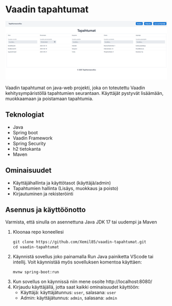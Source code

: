 # Vaadin tapahtumat

![Kuva sovelluksesta](kuva.png)

Vaadin tapahtumat on java-web projekti, joka on toteutettu Vaadin kehitysympäristöllä tapahtumien seurantaan. Käyttäjät pystyvät lisäämään, muokkaamaan ja poistamaan tapahtumia.

## Teknologiat
- Java
- Spring boot
- Vaadin Framework
- Spring Security
- h2 tietokanta
- Maven

## Ominaisuudet
- Käyttäjähallinta ja käyttötasot (käyttäjä/admin)
- Tapahtumien hallinta (Lisäys, muokkaus ja poisto)
- Kirjautuminen ja rekisteröinti
  
## Asennus ja käyttöönotto
Varmista, että sinulla on asennettuna Java JDK 17 tai uudempi ja Maven

1. Kloonaa repo koneellesi <br>
   ```
   git clone https://github.com/Xemil85/vaadin-tapahtumat.git
   cd vaadin-tapahtumat
   ```
2. Käynnistä sovellus joko painamalla Run Java painiketta VScode tai intellij. Voit käynnistää myös sovelluksen komentoa käyttäen:
   ```
   mvnw spring-boot:run
   ```
3. Kun sovellus on käynnissä niin mene osoite http://localhost:8080/
4. Kirjaudu käyttäjällä, jotta saat kaikki ominaisuudet käyttöön:
   - Käyttäjä: käyttäjätunnus: `user`, salasana: `user`
   - Admin: käyttäjätunnus: `admin`, salasana: `admin`
